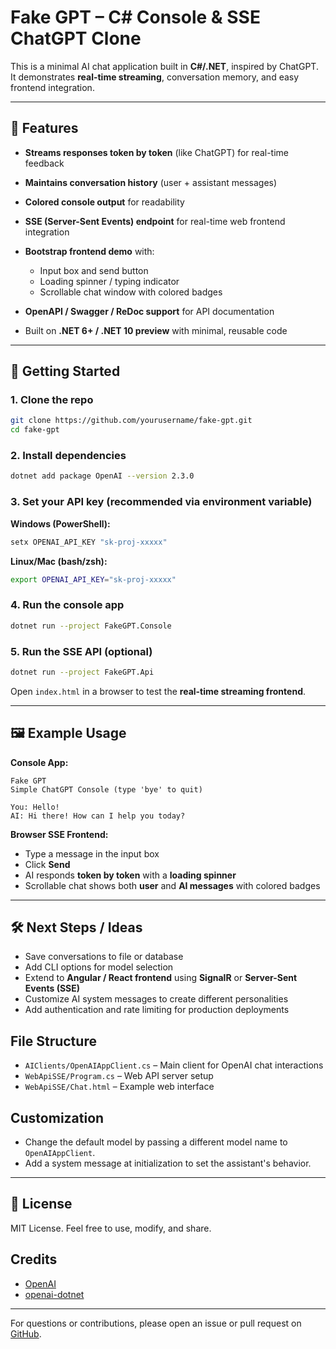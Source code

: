 # Fake GPT – C# Console & SSE ChatGPT Clone

This is a minimal AI chat application built in **C#/.NET**, inspired by ChatGPT. It demonstrates **real-time streaming**, conversation memory, and easy frontend integration.

---

## 🔹 Features

* **Streams responses token by token** (like ChatGPT) for real-time feedback
* **Maintains conversation history** (user + assistant messages)
* **Colored console output** for readability
* **SSE (Server-Sent Events) endpoint** for real-time web frontend integration
* **Bootstrap frontend demo** with:

  * Input box and send button
  * Loading spinner / typing indicator
  * Scrollable chat window with colored badges
* **OpenAPI / Swagger / ReDoc support** for API documentation
* Built on **.NET 6+ / .NET 10 preview** with minimal, reusable code

---

## 🚀 Getting Started

### 1. Clone the repo

```bash
git clone https://github.com/yourusername/fake-gpt.git
cd fake-gpt
```

### 2. Install dependencies

```bash
dotnet add package OpenAI --version 2.3.0
```

### 3. Set your API key (recommended via environment variable)

**Windows (PowerShell):**

```powershell
setx OPENAI_API_KEY "sk-proj-xxxxx"
```

**Linux/Mac (bash/zsh):**

```bash
export OPENAI_API_KEY="sk-proj-xxxxx"
```

### 4. Run the console app

```bash
dotnet run --project FakeGPT.Console
```

### 5. Run the SSE API (optional)

```bash
dotnet run --project FakeGPT.Api
```

Open `index.html` in a browser to test the **real-time streaming frontend**.

---

## 🖼️ Example Usage

**Console App:**

```
Fake GPT
Simple ChatGPT Console (type 'bye' to quit)

You: Hello!
AI: Hi there! How can I help you today?
```

**Browser SSE Frontend:**

* Type a message in the input box
* Click **Send**
* AI responds **token by token** with a **loading spinner**
* Scrollable chat shows both **user** and **AI messages** with colored badges

---

## 🛠️ Next Steps / Ideas

* Save conversations to file or database
* Add CLI options for model selection
* Extend to **Angular / React frontend** using **SignalR** or **Server-Sent Events (SSE)**
* Customize AI system messages to create different personalities
* Add authentication and rate limiting for production deployments

## File Structure

- `AIClients/OpenAIAppClient.cs` – Main client for OpenAI chat interactions
- `WebApiSSE/Program.cs` – Web API server setup
- `WebApiSSE/Chat.html` – Example web interface

## Customization

- Change the default model by passing a different model name to `OpenAIAppClient`.
- Add a system message at initialization to set the assistant's behavior.

---

## 📜 License

MIT License. Feel free to use, modify, and share.

## Credits

- [OpenAI](https://openai.com/)
- [openai-dotnet](https://github.com/openai/openai-dotnet)

---

For questions or contributions, please open an issue or pull request on [GitHub](https://github.com/gbergamo/VerySimpleAIApp).
